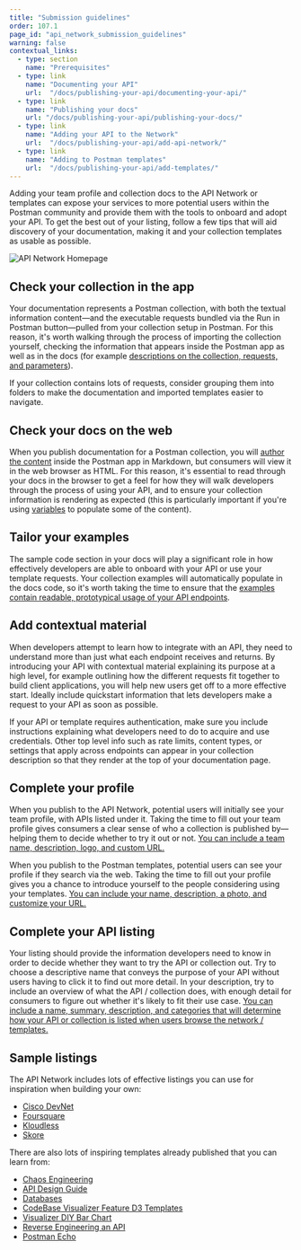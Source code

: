 ```yaml
---
title: "Submission guidelines"
order: 107.1
page_id: "api_network_submission_guidelines"
warning: false
contextual_links:
  - type: section
    name: "Prerequisites"
  - type: link
    name: "Documenting your API"
    url:  "/docs/publishing-your-api/documenting-your-api/"
  - type: link
    name: "Publishing your docs"
    url: "/docs/publishing-your-api/publishing-your-docs/"
  - type: link
    name: "Adding your API to the Network"
    url:  "/docs/publishing-your-api/add-api-network/"
  - type: link
    name: "Adding to Postman templates"
    url:  "/docs/publishing-your-api/add-templates/"
---
```


Adding your team profile and collection docs to the API Network or templates can expose your services to more potential users within the Postman community and provide them with the tools to onboard and adopt your API. To get the best out of your listing, follow a few tips that will aid discovery of your documentation, making it and your collection templates as usable as possible.

![API Network Homepage](https://assets.postman.com/postman-docs/Public+network+on+Explore.jpg)

## Check your collection in the app

Your documentation represents a Postman collection, with both the textual information content—and the executable requests bundled via the Run in Postman button—pulled from your collection setup in Postman. For this reason, it's worth walking through the process of importing the collection yourself, checking the information that appears inside the Postman app as well as in the docs (for example [descriptions on the collection, requests, and parameters](/docs/publishing-your-api/authoring-your-documentation/#documenting-with-descriptions)).

If your collection contains lots of requests, consider grouping them into folders to make the documentation and imported templates easier to navigate.

## Check your docs on the web

When you publish documentation for a Postman collection, you will [author the content](/docs/publishing-your-api/authoring-your-documentation/) inside the Postman app in Markdown, but consumers will view it in the web browser as HTML. For this reason, it's essential to read through your docs in the browser to get a feel for how they will walk developers through the process of using your API, and to ensure your collection information is rendering as expected (this is particularly important if you're using [variables](/docs/publishing-your-api/documenting-your-api/#documentation-environments) to populate some of the content).

## Tailor your examples

The sample code section in your docs will play a significant role in how effectively developers are able to onboard with your API or use your template requests. Your collection examples will automatically populate in the docs code, so it's worth taking the time to ensure that the [examples contain readable, prototypical usage of your API endpoints](/docs/publishing-your-api/authoring-your-documentation/#using-examples-in-your-docs).

## Add contextual material

When developers attempt to learn how to integrate with an API, they need to understand more than just what each endpoint receives and returns. By introducing your API with contextual material explaining its purpose at a high level, for example outlining how the different requests fit together to build client applications, you will help new users get off to a more effective start. Ideally include quickstart information that lets developers make a request to your API as soon as possible.

If your API or template requires authentication, make sure you include instructions explaining what developers need to do to acquire and use credentials. Other top level info such as rate limits, content types, or settings that apply across endpoints can appear in your collection description so that they render at the top of your documentation page.

## Complete your profile

When you publish to the API Network, potential users will initially see your team profile, with APIs listed under it. Taking the time to fill out your team profile gives consumers a clear sense of who a collection is published by—helping them to decide whether to try it out or not. [You can include a team name, description, logo, and custom URL.](/docs/publishing-your-api/add-api-network/#setting-up-your-team-profile)

When you publish to the Postman templates, potential users can see your profile if they search via the web. Taking the time to fill out your profile gives you a chance to introduce yourself to the people considering using your templates. [You can include your name, description, a photo, and customize your URL.](/docs/publishing-your-api/add-templates/#setting-up-your-profile)

## Complete your API listing

Your listing should provide the information developers need to know in order to decide whether they want to try the API or collection out. Try to choose a descriptive name that conveys the purpose of your API without users having to click it to find out more detail. In your description, try to include an overview of what the API / collection does, with enough detail for consumers to figure out whether it's likely to fit their use case. [You can include a name, summary, description, and categories that will determine how your API or collection is listed when users browse the network / templates.](/docs/publishing-your-api/add-api-network/#providing-api-detail)

## Sample listings

The API Network includes lots of effective listings you can use for inspiration when building your own:

* [Cisco DevNet](https://explore.postman.com/team/ciscodevnet)
* [Foursquare](https://explore.postman.com/team/351150)
* [Kloudless](https://explore.postman.com/team/245532)
* [Skore](https://explore.postman.com/team/201253)

There are also lots of inspiring templates already published that you can learn from:

* [Chaos Engineering](https://explore.postman.com/templates/3346/chaos-engineering)
* [API Design Guide](https://explore.postman.com/templates/1902/api-design-guide)
* [Databases](https://explore.postman.com/templates/1690/databases)
* [CodeBase Visualizer Feature D3 Templates](https://explore.postman.com/templates/4424/codebase-visualizer-feature-d3-templates)
* [Visualizer DIY Bar Chart](https://explore.postman.com/templates/4199/visualizer-diy-bar-chart)
* [Reverse Engineering an API](https://explore.postman.com/templates/479/reverse-engineering-an-api)
* [Postman Echo](https://docs.postman-echo.com/)
